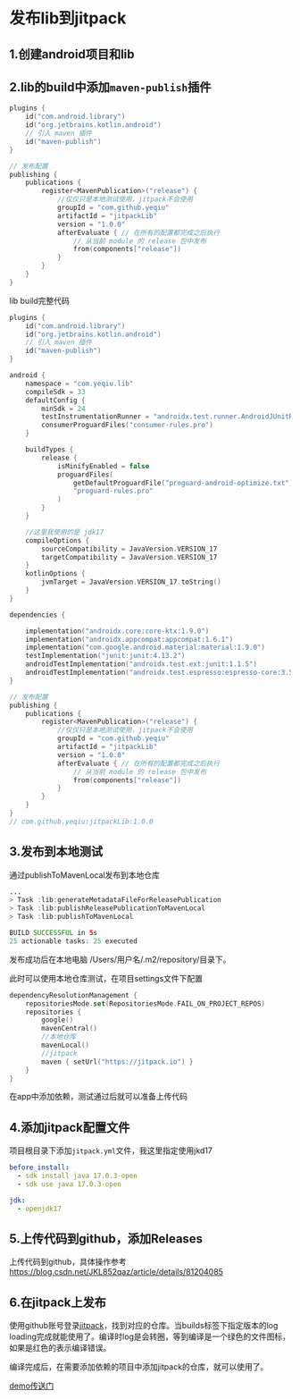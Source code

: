 # 发布lib到jitpack

## 1.创建android项目和lib

## 2.lib的build中添加`maven-publish`插件

~~~kotlin
plugins {
    id("com.android.library")
    id("org.jetbrains.kotlin.android")
    // 引入 maven 插件
    id("maven-publish")
}
~~~

~~~kotlin
// 发布配置
publishing {
    publications {
        register<MavenPublication>("release") {
            //仅仅只是本地测试使用，jitpack不会使用
            groupId = "com.github.yeqiu"
            artifactId = "jitpackLib"
            version = "1.0.0"
            afterEvaluate { // 在所有的配置都完成之后执行
                // 从当前 module 的 release 包中发布
                from(components["release"])
            }
        }
    }
}
~~~

lib build完整代码

```kotlin
plugins {
    id("com.android.library")
    id("org.jetbrains.kotlin.android")
    // 引入 maven 插件
    id("maven-publish")
}

android {
    namespace = "com.yeqiu.lib"
    compileSdk = 33
    defaultConfig {
        minSdk = 24
        testInstrumentationRunner = "androidx.test.runner.AndroidJUnitRunner"
        consumerProguardFiles("consumer-rules.pro")
    }

    buildTypes {
        release {
            isMinifyEnabled = false
            proguardFiles(
                getDefaultProguardFile("proguard-android-optimize.txt"),
                "proguard-rules.pro"
            )
        }
    }

    //这里我使用的是 jdk17
    compileOptions {
        sourceCompatibility = JavaVersion.VERSION_17
        targetCompatibility = JavaVersion.VERSION_17
    }
    kotlinOptions {
        jvmTarget = JavaVersion.VERSION_17.toString()
    }
}

dependencies {

    implementation("androidx.core:core-ktx:1.9.0")
    implementation("androidx.appcompat:appcompat:1.6.1")
    implementation("com.google.android.material:material:1.9.0")
    testImplementation("junit:junit:4.13.2")
    androidTestImplementation("androidx.test.ext:junit:1.1.5")
    androidTestImplementation("androidx.test.espresso:espresso-core:3.5.1")
}

// 发布配置
publishing {
    publications {
        register<MavenPublication>("release") {
            //仅仅只是本地测试使用，jitpack不会使用
            groupId = "com.github.yeqiu"
            artifactId = "jitpackLib"
            version = "1.0.0"
            afterEvaluate { // 在所有的配置都完成之后执行
                // 从当前 module 的 release 包中发布
                from(components["release"])
            }
        }
    }
}
// com.github.yeqiu:jitpackLib:1.0.0
```

## 3.发布到本地测试

通过publishToMavenLocal发布到本地仓库

~~~java
...
> Task :lib:generateMetadataFileForReleasePublication
> Task :lib:publishReleasePublicationToMavenLocal
> Task :lib:publishToMavenLocal

BUILD SUCCESSFUL in 5s
25 actionable tasks: 25 executed
~~~

发布成功后在本地电脑 /Users/用户名/.m2/repository/目录下。

此时可以使用本地仓库测试，在项目settings文件下配置

```kotlin
dependencyResolutionManagement {
    repositoriesMode.set(RepositoriesMode.FAIL_ON_PROJECT_REPOS)
    repositories {
        google()
        mavenCentral()
        //本地仓库
        mavenLocal()
        //jitpack
        maven { setUrl("https://jitpack.io") }
    }
}
```

在app中添加依赖，测试通过后就可以准备上传代码

## 4.添加jitpack配置文件

项目根目录下添加`jitpack.yml`文件，我这里指定使用jkd17

```yaml
before_install:
  - sdk install java 17.0.3-open
  - sdk use java 17.0.3-open

jdk:
  - openjdk17
```

## 5.上传代码到github，添加Releases

上传代码到github，具体操作参考 https://blog.csdn.net/JKL852qaz/article/details/81204085

## 6.在jitpack上发布

使用github账号登录[jitpack](https://www.jitpack.io/)，找到对应的仓库。当builds标签下指定版本的log loading完成就能使用了。编译时log是会转圈，等到编译是一个绿色的文件图标，如果是红色的表示编译错误。

编译完成后，在需要添加依赖的项目中添加jitpack的仓库，就可以使用了。



[demo传送门](https://github.com/yeqiu/JitpackLib)





